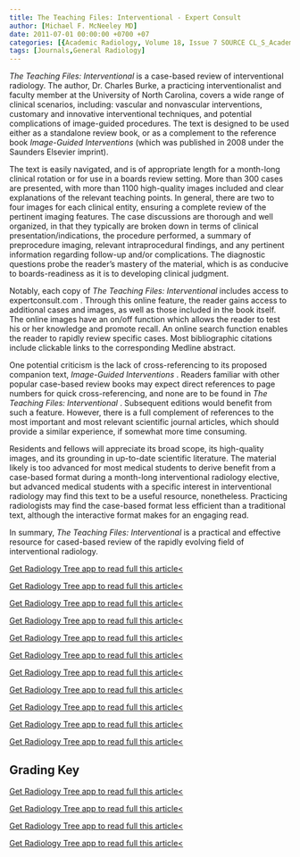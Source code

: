 ```yaml
---
title: The Teaching Files: Interventional - Expert Consult
author: [Michael F. McNeeley MD]
date: 2011-07-01 00:00:00 +0700 +07
categories: [{Academic Radiology, Volume 18, Issue 7 SOURCE CL_S_AcademicRadiologyVolume18Issue7 1}]
tags: [Journals,General Radiology]
---
```

_The Teaching Files: Interventional_ is a case-based review of interventional radiology. The author, Dr. Charles Burke, a practicing interventionalist and faculty member at the University of North Carolina, covers a wide range of clinical scenarios, including: vascular and nonvascular interventions, customary and innovative interventional techniques, and potential complications of image-guided procedures. The text is designed to be used either as a standalone review book, or as a complement to the reference book _Image-Guided Interventions_ (which was published in 2008 under the Saunders Elsevier imprint).

The text is easily navigated, and is of appropriate length for a month-long clinical rotation or for use in a boards review setting. More than 300 cases are presented, with more than 1100 high-quality images included and clear explanations of the relevant teaching points. In general, there are two to four images for each clinical entity, ensuring a complete review of the pertinent imaging features. The case discussions are thorough and well organized, in that they typically are broken down in terms of clinical presentation/indications, the procedure performed, a summary of preprocedure imaging, relevant intraprocedural findings, and any pertinent information regarding follow-up and/or complications. The diagnostic questions probe the reader’s mastery of the material, which is as conducive to boards-readiness as it is to developing clinical judgment.

Notably, each copy of _The Teaching Files: Interventional_ includes access to  expertconsult.com . Through this online feature, the reader gains access to additional cases and images, as well as those included in the book itself. The online images have an on/off function which allows the reader to test his or her knowledge and promote recall. An online search function enables the reader to rapidly review specific cases. Most bibliographic citations include clickable links to the corresponding Medline abstract.

One potential criticism is the lack of cross-referencing to its proposed companion text, _Image-Guided Interventions_ . Readers familiar with other popular case-based review books may expect direct references to page numbers for quick cross-referencing, and none are to be found in _The Teaching Files: Interventional_ . Subsequent editions would benefit from such a feature. However, there is a full complement of references to the most important and most relevant scientific journal articles, which should provide a similar experience, if somewhat more time consuming.

Residents and fellows will appreciate its broad scope, its high-quality images, and its grounding in up-to-date scientific literature. The material likely is too advanced for most medical students to derive benefit from a case-based format during a month-long interventional radiology elective, but advanced medical students with a specific interest in interventional radiology may find this text to be a useful resource, nonetheless. Practicing radiologists may find the case-based format less efficient than a traditional text, although the interactive format makes for an engaging read.

In summary, _The Teaching Files: Interventional_ is a practical and effective resource for cased-based review of the rapidly evolving field of interventional radiology.

[Get Radiology Tree app to read full this article<](https://clinicalpub.com/app)

[Get Radiology Tree app to read full this article<](https://clinicalpub.com/app)

[Get Radiology Tree app to read full this article<](https://clinicalpub.com/app)

[Get Radiology Tree app to read full this article<](https://clinicalpub.com/app)

[Get Radiology Tree app to read full this article<](https://clinicalpub.com/app)

[Get Radiology Tree app to read full this article<](https://clinicalpub.com/app)

[Get Radiology Tree app to read full this article<](https://clinicalpub.com/app)

[Get Radiology Tree app to read full this article<](https://clinicalpub.com/app)

[Get Radiology Tree app to read full this article<](https://clinicalpub.com/app)

[Get Radiology Tree app to read full this article<](https://clinicalpub.com/app)

[Get Radiology Tree app to read full this article<](https://clinicalpub.com/app)

## Grading Key

[Get Radiology Tree app to read full this article<](https://clinicalpub.com/app)

[Get Radiology Tree app to read full this article<](https://clinicalpub.com/app)

[Get Radiology Tree app to read full this article<](https://clinicalpub.com/app)

[Get Radiology Tree app to read full this article<](https://clinicalpub.com/app)